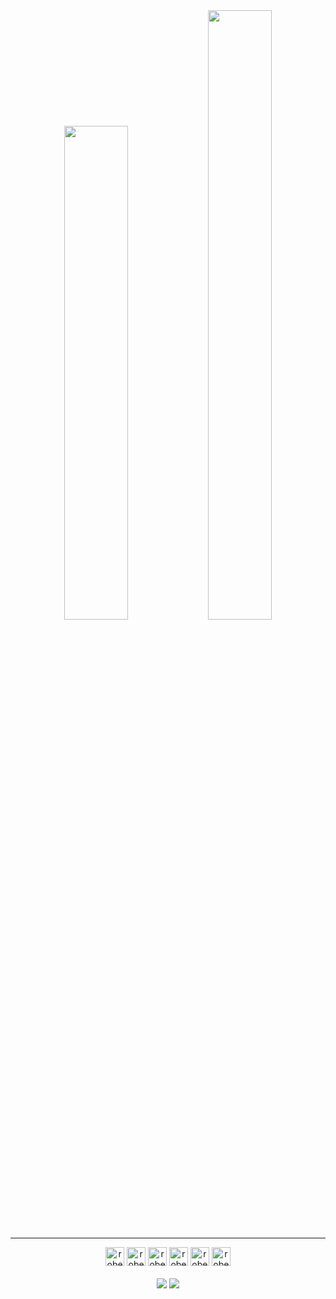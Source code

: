  <div align="center">
  <div>
  <img height="45%" width="45%" src="https://github-readme-stats.vercel.app/api?username=RobertOcsV&show_icons=true&theme=dark">
  <img height="50%" width="45%" src="https://github-readme-stats.vercel.app/api/top-langs/?username=RobertOcsV&layout=compact&theme=dark">
  </div>
  <hr>
  
  <div>
  <img   alt="robert_html"  height="30px" width="30px" src="https://cdn.jsdelivr.net/gh/devicons/devicon/icons/html5/html5-original.svg">
  <img   alt="robert css"  height="30px" width="30px" src="https://cdn.jsdelivr.net/gh/devicons/devicon/icons/css3/css3-original.svg" >
  <img   alt="robert js"  height="30px" width="30px" src="https://cdn.jsdelivr.net/gh/devicons/devicon/icons/javascript/javascript-original.svg">
  <img   alt="robert js"  height="30px" width="30px" src="https://cdn.jsdelivr.net/gh/devicons/devicon/icons/react/react-original.svg">
  <img  alt="robert java"  height="30px" width="30px" src="https://cdn.jsdelivr.net/gh/devicons/devicon/icons/java/java-original.svg">
  <img   alt="robert python"  height="30px" width="30px" src="https://cdn.jsdelivr.net/gh/devicons/devicon/icons/python/python-original.svg">
  
  </div>
  <br>
  <div >
      <img src="https://img.shields.io/badge/WhatsApp-25D366?style=for-the-badge&logo=whatsapp&logoColor=white" href="https://wa.me/qr/3JDBJIOQZ4C2A1">
      <img src="https://img.shields.io/badge/LinkedIn-0077B5?style=for-the-badge&logo=linkedin&logoColor=white" href="https://www.linkedin.com/in/robert-oliveira-4799b7138/" >
  </div>
  </div>  
   
